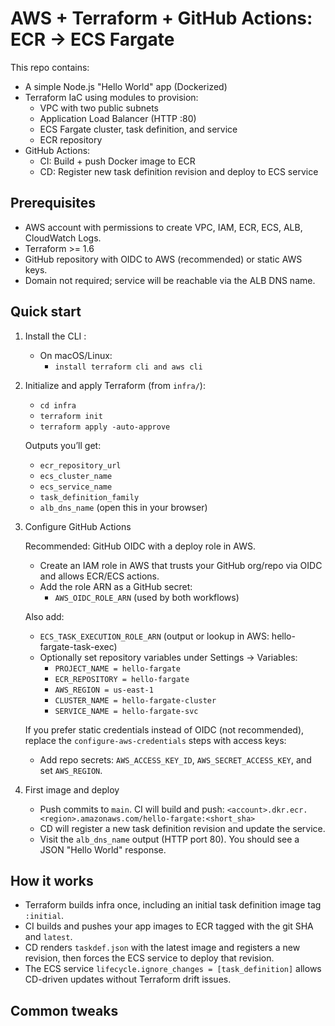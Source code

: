 # AWS + Terraform + GitHub Actions: ECR → ECS Fargate

This repo contains:
- A simple Node.js "Hello World" app (Dockerized)
- Terraform IaC using modules to provision:
  - VPC with two public subnets
  - Application Load Balancer (HTTP :80)
  - ECS Fargate cluster, task definition, and service
  - ECR repository
- GitHub Actions:
  - CI: Build + push Docker image to ECR
  - CD: Register new task definition revision and deploy to ECS service

## Prerequisites

- AWS account with permissions to create VPC, IAM, ECR, ECS, ALB, CloudWatch Logs.
- Terraform >= 1.6
- GitHub repository with OIDC to AWS (recommended) or static AWS keys.
- Domain not required; service will be reachable via the ALB DNS name.

## Quick start

1) Install the CLI :
   - On macOS/Linux:
     - `install terraform cli and aws cli`

2) Initialize and apply Terraform (from `infra/`):
   - `cd infra`
   - `terraform init`
   - `terraform apply -auto-approve`

   Outputs you’ll get:
   - `ecr_repository_url`
   - `ecs_cluster_name`
   - `ecs_service_name`
   - `task_definition_family`
   - `alb_dns_name` (open this in your browser)

3) Configure GitHub Actions

   Recommended: GitHub OIDC with a deploy role in AWS.
   - Create an IAM role in AWS that trusts your GitHub org/repo via OIDC and allows ECR/ECS actions.
   - Add the role ARN as a GitHub secret:
     - `AWS_OIDC_ROLE_ARN` (used by both workflows)

   Also add:
   - `ECS_TASK_EXECUTION_ROLE_ARN` (output or lookup in AWS: hello-fargate-task-exec)
   - Optionally set repository variables under Settings → Variables:
     - `PROJECT_NAME = hello-fargate`
     - `ECR_REPOSITORY = hello-fargate`
     - `AWS_REGION = us-east-1`
     - `CLUSTER_NAME = hello-fargate-cluster`
     - `SERVICE_NAME = hello-fargate-svc`

   If you prefer static credentials instead of OIDC (not recommended), replace the `configure-aws-credentials` steps with access keys:
   - Add repo secrets: `AWS_ACCESS_KEY_ID`, `AWS_SECRET_ACCESS_KEY`, and set `AWS_REGION`.

4) First image and deploy
   - Push commits to `main`. CI will build and push: `<account>.dkr.ecr.<region>.amazonaws.com/hello-fargate:<short_sha>`
   - CD will register a new task definition revision and update the service.
   - Visit the `alb_dns_name` output (HTTP port 80). You should see a JSON "Hello World" response.

## How it works

- Terraform builds infra once, including an initial task definition image tag `:initial`.
- CI builds and pushes your app images to ECR tagged with the git SHA and `latest`.
- CD renders `taskdef.json` with the latest image and registers a new revision, then forces the ECS service to deploy that revision.
- The ECS service `lifecycle.ignore_changes = [task_definition]` allows CD-driven updates without Terraform drift issues.

## Common tweaks
